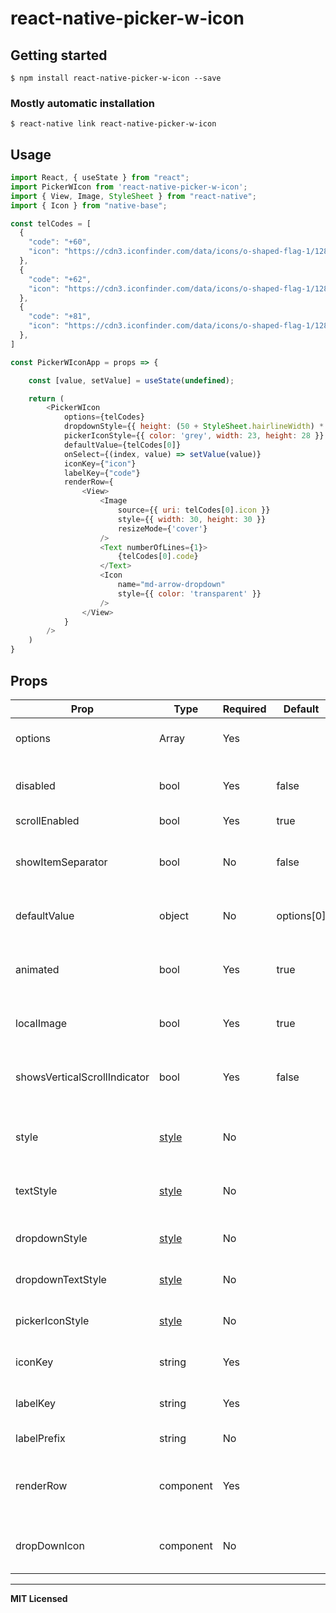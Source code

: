# react-native-picker-w-icon

## Getting started

`$ npm install react-native-picker-w-icon --save`

### Mostly automatic installation

`$ react-native link react-native-picker-w-icon`

## Usage
```javascript
import React, { useState } from "react";
import PickerWIcon from 'react-native-picker-w-icon';
import { View, Image, StyleSheet } from "react-native";
import { Icon } from "native-base";

const telCodes = [
  {
    "code": "+60",
    "icon": "https://cdn3.iconfinder.com/data/icons/o-shaped-flag-1/128/O_shaped_asian_flag-21-256.png",
  },
  {
    "code": "+62",
    "icon": "https://cdn3.iconfinder.com/data/icons/o-shaped-flag-1/128/O_shaped_asian_flag-27-128.png",
  },
  {
    "code": "+81",
    "icon": "https://cdn3.iconfinder.com/data/icons/o-shaped-flag-1/128/O_shaped_asian_flag-16-256.png",
  },
]

const PickerWIconApp = props => {

    const [value, setValue] = useState(undefined);

    return (
        <PickerWIcon
            options={telCodes}
            dropdownStyle={{ height: (50 + StyleSheet.hairlineWidth) * telCodes.length }}
            pickerIconStyle={{ color: 'grey', width: 23, height: 28 }}
            defaultValue={telCodes[0]}
            onSelect={(index, value) => setValue(value)}
            iconKey={"icon"}
            labelKey={"code"}
            renderRow={
                <View>
                    <Image
                        source={{ uri: telCodes[0].icon }}
                        style={{ width: 30, height: 30 }}
                        resizeMode={'cover'}
                    />
                    <Text numberOfLines={1}>
                        {telCodes[0].code}
                    </Text>
                    <Icon
                        name="md-arrow-dropdown"
                        style={{ color: 'transparent' }}
                    />
                </View>
            }
        />
    )
}
```

## Props

Prop                  | Type      | Required | Default                   | Description
--------------------- | --------- | -------- | ------------------------- | -----------
options               | Array     | Yes      |                           | Array of objects to select
disabled              | bool      | Yes      | false                     | Disables interaction with the component
scrollEnabled         | bool      | Yes      | true                      | Scrollable
showItemSeparator     | bool      | No       | false                     | Show item separator between dropdown item
defaultValue          | object    | No       | options[0]                | Default selected value
animated              | bool      | Yes      | true                      | Animation of showing the dropdown list
localImage            | bool      | Yes      | true                      | Source of icon/image is local
showsVerticalScrollIndicator    | bool | Yes      | false                          | Show vertical scroll indicator of the list
style                 | [style](http://facebook.github.io/react-native/docs/view.html#style)     | No      |                           | The style applied to the option container
textStyle             | [style](https://reactnative.dev/docs/text-style-props)     | No      |                           | The style applied to the option label
dropdownStyle         | [style](http://facebook.github.io/react-native/docs/view.html#style) | No      |                           | The style of the dropdown
dropdownTextStyle     | [style](https://reactnative.dev/docs/text-style-props) | No      |                           | The style of the drop down text
pickerIconStyle       | [style](http://facebook.github.io/react-native/docs/view.html#style) | No      |                           | The style of the picker icon
iconKey               | string    | Yes      |                           | The key property of the icon
labelKey              | string    | Yes      |                           | The key property of the label
labelPrefix           | string    | No       |                           | The prefix of the label
renderRow             | component | Yes      |                           | The component to show in the dropdown
dropDownIcon          | component | No       |                           | The dropdown icon component

---

**MIT Licensed**